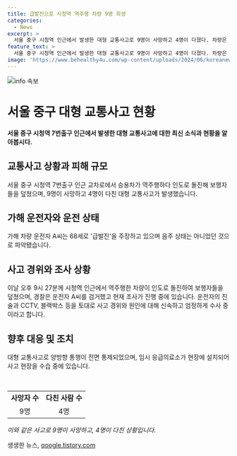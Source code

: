 ```yaml
---
title: 급발진으로 시청역 역주행 차량 9명 희생
categories:
  - News
excerpt: >
  서울 중구 시청역 인근에서 발생한 대형 교통사고로 9명이 사망하고 4명이 다졌다. 차량은 역주행 후 보행자를 덮치며 사고 발생, 운전자는 급발진 주장하고 있고 경찰은 음주 운전은 아니라고 밝혔다. 사고 현장 근처에 임시 응급의료소가 설치되고 있는 등 현장은 혼란스러운 상황이다. (요약문 완료)
feature_text: >
  서울 중구 시청역 인근에서 발생한 대형 교통사고로 9명이 사망하고 4명이 다졌다. 차량은 역주행 후 보행자를 덮치며 사고 발생, 운전자는 급발진 주장하고 있고 경찰은 음주 운전은 아니라고 밝혔다. 사고 현장 근처에 임시 응급의료소가 설치되고 있는 등 현장은 혼란스러운 상황이다. (요약문 완료)
image: 'https://www.behealthy4u.com/wp-content/uploads/2024/06/koreanews.jpg'
---
```


<p><img src="https://www.behealthy4u.com/wp-content/uploads/2024/06/koreanews.jpg" alt="info 속보" /></p>

<h1 data-ke-size="size26"><b>서울 중구 대형 교통사고 현황</b></h1>

<p data-ke-size="size16"><b>서울 중구 시청역 7번출구 인근에서 발생한 대형 교통사고에 대한 최신 소식과 현황을 알아봅시다.</b></p>

<h2 data-ke-size="size22"><b>교통사고 상황과 피해 규모</b></h2>

<p data-ke-size="size16">서울 중구 시청역 7번출구 인근 교차로에서 승용차가 역주행하다 인도로 돌진해 보행자들을 덮쳤으며, 9명이 사망하고 4명이 다친 대형 교통사고가 발생했습니다.</p>

<h2 data-ke-size="size22"><b>가해 운전자와 운전 상태</b></h2>

<p data-ke-size="size16">가해 차량 운전자 A씨는 68세로 '급발진'을 주장하고 있으며 음주 상태는 아니었던 것으로 파악됐습니다.</p>

<h2 data-ke-size="size22"><b>사고 경위와 조사 상황</b></h2>

<p data-ke-size="size16">이날 오후 9시 27분께 시청역 인근에서 역주행한 차량이 인도로 돌진하여 보행자들을 덮쳤으며, 경찰은 운전자 A씨를 검거했고 현재 조사가 진행 중에 있습니다. 운전자의 진술과 CCTV, 블랙박스 등을 토대로 사고 경위와 원인에 대해 신속하고 엄정하게 수사 중이라고 합니다.</p>

<h2 data-ke-size="size22"><b>향후 대응 및 조치</b></h2>

<p data-ke-size="size16">대형 교통사고로 양방향 통행이 전면 통제되었으며, 임시 응급의료소가 현장에 설치되어 사고 현장을 수습 중에 있습니다.</p>

<p data-ke-size="size16">&nbsp;</p>

<table>
    <tbody>
        <tr>
            <td style="text-align: center; height: 17px;"><b>사망자 수</b></td>
            <td style="text-align: center; height: 17px;"><b>다친 사람 수</b></td>
        </tr>
        <tr>
            <td style="text-align: center; height: 17px;">9명</td>
            <td style="text-align: center; height: 17px;">4명</td>
        </tr>
    </tbody>
</table>

<p data-ke-size="size16"><i>이와 같은 사고로 9명이 사망하고, 4명이 다친 상황입니다.</i></p>
생생한 뉴스, <a href="https://qoogle.tistory.com" rel="dofollow">qoogle.tistory.com</a>


